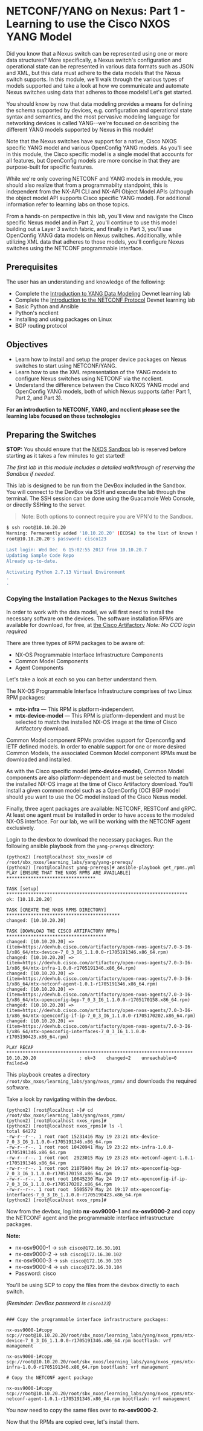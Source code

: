 # NETCONF/YANG on Nexus: Part 1 - Learning to use the Cisco NXOS YANG Model

Did you know that a Nexus switch can be represented using one or more data structures?  More specifically, a Nexus switch's configuration and operational state can be represented in various data formats such as JSON and XML, but this data must adhere to the data models that the Nexus switch supports.  In this module, we'll walk through the various types of models supported and take a look at how we communicate and automate Nexus switches using data that adheres to those models!  Let's get started.

You should know by now that data modeling provides a means for defining the schema supported by devices, e.g. configuration and operational state syntax and semantics, and the most pervasive modeling language for networking devices is called YANG--we're focused on describing the different YANG models supported by Nexus in this module!

Note that the Nexus switches have support for a native, Cisco NXOS specific YANG model and various OpenConfig YANG models. As you'll see in this module, the Cisco specific model is a single model that accounts for all features, but OpenConfig models are more concise in that they are purpose-built for specific features.

While we're only covering NETCONF and YANG models in module, you should also realize that from a programmabilty standpoint, this is independent from the NX-API CLI and NX-API Object Model APIs (although the object model API supports Cisco specific YANG model). For additional information refer to learning labs on those topics.

From a hands-on perspective in this lab, you'll view and navigate the Cisco specific Nexus model and in Part 2, you'll continue to use this model building out a Layer 3 switch fabric, and finally in Part 3, you'll use OpenConfig YANG data models on Nexus switches.  Additionally, while utilizing XML data that adheres to those models, you'll configure Nexus switches using the NETCONF programmable interface.

## Prerequisites

The user has an understanding and knowledge of the following:
- Complete the [Introduction to YANG Data Modeling](https://learninglabs.cisco.com/modules/intro-device-level-interfaces/) Devnet learning lab
- Complete the [Introduction to the NETCONF Protocol](https://learninglabs.cisco.com/modules/intro-device-level-interfaces/) Devnet learning lab
- Basic Python and Ansible
- Python's ncclient
- Installing and using packages on Linux
- BGP routing protocol

## Objectives

- Learn how to install and setup the proper device packages on Nexus switches to start using NETCONF/YANG.
- Learn how to use the XML representation of the YANG models to configure Nexus switches using NETCONF via the ncclient.
- Understand the difference between the Cisco NXOS YANG model and OpenConfig YANG models, both of which Nexus supports (after Part 1, Part 2, and Part 3).

**For an introduction to NETCONF, YANG, and ncclient please see the learning labs focused on these technologies**



## Preparing the Switches

**STOP:** You should ensure that the [NXOS Sandbox](https://devnetsandbox.cisco.com/RM/Diagram/Index/1e9b57ff-9e64-4c68-93e5-f0f0a8c6f22c?diagramType=Topology) lab is reserved before starting as it takes a few minutes to get started!

*The first lab in this module includes a detailed walkthrough of reserving the Sandbox if needed.*  

This lab is designed to be run from the DevBox included in the Sandbox.  You will connect to the DevBox via SSH and execute the lab through the terminal.  The SSH session can be done using the Guacamole Web Console, or directly SSHing to the server.  

> Note: Both options to connect require you are VPN'd to the Sandbox.

```bash
$ ssh root@10.10.20.20
Warning: Permanently added '10.10.20.20' (ECDSA) to the list of known hosts.
root@10.10.20.20's password: cisco123

Last login: Wed Dec  6 15:02:55 2017 from 10.10.20.7
Updating Sample Code Repo
Already up-to-date.

Activating Python 2.7.13 Virtual Environment
.
.
```

### Copying the Installation Packages to the Nexus Switches

In order to work with the data model, we will first need to install the necessary software on the devices. The software installation RPMs are available for download, for free, at
[the Cisco Artifactory](https://devhub.cisco.com/artifactory/open-nxos-agents/)
*Note: No CCO login required*

There are three types of RPM packages to be aware of:

- NX-OS Programmable Interface Infrastructure Components
- Common Model Components
- Agent Components

Let's take a look at each so you can better understand them.

The NX-OS Programmable Interface Infrastructure comprises of two Linux RPM packages:

- **mtx-infra** — This RPM is platform-independent.
- **mtx-device-model** — This RPM is platform-dependent and must be selected to match the installed NX-OS image at the time of Cisco Artifactory download.


Common Model component RPMs provides support for Openconfig and IETF defined models. In order to enable support for one or more desired Common Models, the associated Common Model component RPMs must be downloaded and installed.

As with the Cisco specific model (**mtx-device-model**), Common Model components are also platform-dependent and must be selected to match the installed NX-OS image at the time of Cisco Artifactory download.  You'll install a given common model such as a OpenConfig (OC) BGP model should you want to use the OC model instead of the Cisco Nexus model.

Finally, three agent packages are available: NETCONF, RESTConf and gRPC. At least one agent must be installed in order to have access to the modeled NX-OS interface. For our lab, we will be working with the NETCONF agent exclusively.


Login to the devbox to download the necessary packages. Run the following ansible playbook from the `yang-prereqs` directory:

``` shell
(python2) [root@localhost sbx_nxos]# cd /root/sbx_nxos/learning_labs/yang/yang-prereqs/
(python2) [root@localhost yang-prereqs]# ansible-playbook get_rpms.yml
PLAY [ENSURE THAT THE NXOS RPMS ARE AVAILABLE] *********************************

TASK [setup] *******************************************************************
ok: [10.10.20.20]

TASK [CREATE THE NXOS RPMS DIRECTORY] ******************************************
changed: [10.10.20.20]

TASK [DOWNLOAD THE CISCO ARTIFACTORY RPMs] *************************************
changed: [10.10.20.20] => (item=https://devhub.cisco.com/artifactory/open-nxos-agents/7.0-3-I6-1/x86_64/mtx-device-7_0_3_I6_1.1.0.0-r1705191346.x86_64.rpm)
changed: [10.10.20.20] => (item=https://devhub.cisco.com/artifactory/open-nxos-agents/7.0-3-I6-1/x86_64/mtx-infra-1.0.0-r1705191346.x86_64.rpm)
changed: [10.10.20.20] => (item=https://devhub.cisco.com/artifactory/open-nxos-agents/7.0-3-I6-1/x86_64/mtx-netconf-agent-1.0.1-r1705191346.x86_64.rpm)
changed: [10.10.20.20] => (item=https://devhub.cisco.com/artifactory/open-nxos-agents/7.0-3-I6-1/x86_64/mtx-openconfig-bgp-7_0_3_I6_1.1.0.0-r1705170158.x86_64.rpm)
changed: [10.10.20.20] => (item=https://devhub.cisco.com/artifactory/open-nxos-agents/7.0-3-I6-1/x86_64/mtx-openconfig-if-ip-7_0_3_I6_1.1.0.0-r1705170202.x86_64.rpm)
changed: [10.10.20.20] => (item=https://devhub.cisco.com/artifactory/open-nxos-agents/7.0-3-I6-1/x86_64/mtx-openconfig-interfaces-7_0_3_I6_1.1.0.0-r1705190423.x86_64.rpm)

PLAY RECAP *********************************************************************
10.10.20.20                : ok=3    changed=2    unreachable=0    failed=0   
```
This playbook creates a directory `/root/sbx_nxos/learning_labs/yang/nxos_rpms/` and downloads the required software.

Take a look by navigating within the devbox.

``` shell
(python2) [root@localhost ~]# cd /root/sbx_nxos/learning_labs/yang/nxos_rpms/
(python2) [root@localhost nxos_rpms]#
(python2) [root@localhost nxos_rpms]# ls -l
total 64272
-rw-r--r--. 1 root root 15231416 May 19 23:21 mtx-device-7_0_3_I6_1.1.0.0-r1705191346.x86_64.rpm
-rw-r--r--. 1 root root 10420941 May 19 23:22 mtx-infra-1.0.0-r1705191346.x86_64.rpm
-rw-r--r--. 1 root root  2923015 May 19 23:23 mtx-netconf-agent-1.0.1-r1705191346.x86_64.rpm
-rw-r--r--. 1 root root 21075904 May 24 19:17 mtx-openconfig-bgp-7_0_3_I6_1.1.0.0-r1705170158.x86_64.rpm
-rw-r--r--. 1 root root 10645230 May 24 19:17 mtx-openconfig-if-ip-7_0_3_I6_1.1.0.0-r1705170202.x86_64.rpm
-rw-r--r--. 1 root root  5505579 May 24 19:17 mtx-openconfig-interfaces-7_0_3_I6_1.1.0.0-r1705190423.x86_64.rpm
(python2) [root@localhost nxos_rpms]#

```

Now from the devbox, log into **nx-osv9000-1** and **nx-osv9000-2** and copy the NETCONF agent and the programmable interface infrastructure packages.  

**Note:**

*  nx-osv9000-1 -> `ssh cisco@172.16.30.101`
*  nx-osv9000-2 -> `ssh cisco@172.16.30.102`
*  nx-osv9000-3 -> `ssh cisco@172.16.30.103`
*  nx-osv9000-4 -> `ssh cisco@172.16.30.104`
*  Password: cisco

You'll be using SCP to copy the files from the devbox directly to each switch.

*(Reminder: DevBox password is `cisco123`)*

``` shell

### Copy the programmable interface infrastructure packages:

nx-osv9000-1#copy scp://root@10.10.20.20/root/sbx_nxos/learning_labs/yang/nxos_rpms/mtx-device-7_0_3_I6_1.1.0.0-r1705191346.x86_64.rpm bootflash: vrf management

nx-osv9000-1#copy scp://root@10.10.20.20/root/sbx_nxos/learning_labs/yang/nxos_rpms/mtx-infra-1.0.0-r1705191346.x86_64.rpm bootflash: vrf management

# Copy the NETCONF agent package

nx-osv9000-1#copy scp://root@10.10.20.20/root/sbx_nxos/learning_labs/yang/nxos_rpms/mtx-netconf-agent-1.0.1-r1705191346.x86_64.rpm bootflash: vrf management

```

You now need to copy the same files over to **nx-osv9000-2**.

Now that the RPMs are copied over, let's install them.
